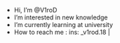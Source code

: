 - Hi, I’m @V1roD
- I’m interested in new knowledge
- I’m currently learning at university
- How to reach me : ins: _v1rod.18 | 

<!---
V1roD/V1roD is a ✨ special ✨ repository because its `README.md` (this file) appears on your GitHub profile.
You can click the Preview link to take a look at your changes.
--->
